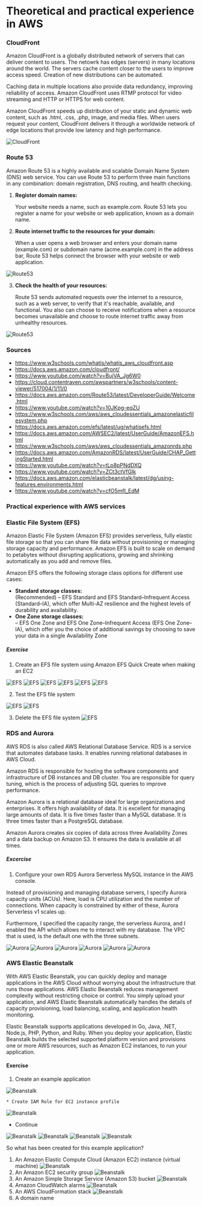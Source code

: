 # Theoretical and practical experience in AWS

### CloudFront 

Amazon CloudFront is a globally distributed network of servers that can deliver content to users. The netowrk has edges (servers) in many locations around the world. The servers cache content closer to the users to improve access speed. Creation of new distributions can be automated.

Caching data in multiple locations also provide data redundancy, improving reliability of access. Amazon CloudFront uses RTMP protocol for video streaming and HTTP or HTTPS for web content.

Amazon CloudFront speeds up distribution of your static and dynamic web content, such as .html, .css, .php, image, and media files. When users request your content, CloudFront delivers it through a worldwide network of edge locations that provide low latency and high performance.  

![CloudFront](../00_includes/05_AWS_II/18.Theo-Prac.png) 

### Route 53  
Amazon Route 53 is a highly available and scalable Domain Name System (DNS) web service. You can use Route 53 to perform three main functions in any combination: domain registration, DNS routing, and health checking.  
  
1. __Register domain names:__  

   Your website needs a name, such as example.com. Route 53 lets you register a name for your website or web application, known as a domain name.

2. __Route internet traffic to the resources for your domain:__  

   When a user opens a web browser and enters your domain name (example.com) or subdomain name (acme.example.com) in the address bar, Route 53 helps connect the browser with your website or web application.    

![Route53](../00_includes/05_AWS_II/19.Route53.png) 

3. __Check the health of your resources:__  

   Route 53 sends automated requests over the internet to a resource, such as a web server, to verify that it's reachable, available, and functional. You also can choose to receive notifications when a resource becomes unavailable and choose to route internet traffic away from unhealthy resources.  

![Route53](../00_includes/05_AWS_II/20.Healthycheck.png)   


### Sources
* https://www.w3schools.com/whatis/whatis_aws_cloudfront.asp 
* https://docs.aws.amazon.com/cloudfront/
* https://www.youtube.com/watch?v=BujVA_Jg6W0
* https://cloud.contentraven.com/awspartners/w3schools/content-viewer/517004/1/11/0 
* https://docs.aws.amazon.com/Route53/latest/DeveloperGuide/Welcome.html 
* https://www.youtube.com/watch?v=10JKpg-eqZU
* https://www.w3schools.com/aws/aws_cloudessentials_amazonelasticfilesystem.php
* https://docs.aws.amazon.com/efs/latest/ug/whatisefs.html
* https://docs.aws.amazon.com/AWSEC2/latest/UserGuide/AmazonEFS.html 
* https://www.w3schools.com/aws/aws_cloudessentials_amazonrds.php 
* https://docs.aws.amazon.com/AmazonRDS/latest/UserGuide/CHAP_GettingStarted.html 
* https://www.youtube.com/watch?v=tLp8pPNdDXQ 
* https://www.youtube.com/watch?v=ZCt3ctVfGIk 
* https://docs.aws.amazon.com/elasticbeanstalk/latest/dg/using-features.environments.html
* https://www.youtube.com/watch?v=cfO5mfI_EdM

### Practical experience with AWS services

### Elastic File System (EFS)

Amazon Elastic File System (Amazon EFS) provides serverless, fully elastic file storage so that you can share file data without provisioning or managing storage capacity and performance. Amazon EFS is built to scale on demand to petabytes without disrupting applications, growing and shrinking automatically as you add and remove files. 

Amazon EFS offers the following storage class options for different use cases:

* __Standard storage classes:__   
(Recommended) – EFS Standard and EFS Standard–Infrequent Access (Standard–IA), which offer Multi-AZ resilience and the highest levels of durability and availability.
* __One Zone storage classes:__   
 – EFS One Zone and EFS One Zone–Infrequent Access (EFS One Zone–IA), which offer you the choice of additional savings by choosing to save your data in a single Availability Zone  

 ##### Exercise 

 1. Create an EFS file system using Amazon EFS Quick Create when making an EC2

 ![EFS](../00_includes/05_AWS_II/21.EC2created.png)
![EFS](../00_includes/05_AWS_II/22.EFS-storage.png)
![EFS](../00_includes/05_AWS_II/23.EFS-Storage-settings.png)
![EFS](../00_includes/05_AWS_II/24.Bashscript.png)
![EFS](../00_includes/05_AWS_II/25.NetworkSettings.png)
![EFS](../00_includes/05_AWS_II/26.Securitygroup.png)

 2. Test the EFS file system

![EFS](../00_includes/05_AWS_II/27.TestEFS.png)
![EFS](../00_includes/05_AWS_II/28.TesteEFS-file.png)

3. Delete the EFS file system
![EFS](../00_includes/05_AWS_II/29.DeleteFileSystem.png) 


### RDS and Aurora 
AWS RDS is also called AWS Relational Database Service. RDS is a service that automates database tasks. It enables running relational databases in AWS Cloud.

Amazon RDS is responsible for hosting the software components and infrastructure of DB instances and DB cluster. You are responsible for query tuning, which is the process of adjusting SQL queries to improve performance.

Amazon Aurora is a relational database ideal for large organizations and enterprises. It offers high availability of data. It is excellent for managing large amounts of data. It is five times faster than a MySQL database. It is three times faster than a PostgreSQL database. 

Amazon Aurora creates six copies of data across three Availability Zones and a data backup on Amazon S3. It ensures the data is available at all times. 

##### Excercise

1. Configure your own RDS Aurora Serverless MySQL instance in the AWS console.   

Instead of provisioning and managing database servers, I specify Aurora capacity units (ACUs). Here, load is CPU utilization and the number of connections. When capacity is constrained by either of these, Aurora Serverless v1 scales up. 

Furthermore, I specified the capacity range, the serverless Aurora, and I enabled the API which allows me to interact with my database. The VPC that is used, is the default one with the three subnets. 

![Aurora](../00_includes/05_AWS_II/30.AuroraSettings.png) 
![Aurora](../00_includes/05_AWS_II/31.EngineAurora.png) 
![Aurora](../00_includes/05_AWS_II/32.AuroraIAM.png) 
![Aurora](../00_includes/05_AWS_II/33.InstanceConfig.png) 
![Aurora](../00_includes/05_AWS_II/34.APIEnabeld.png) 
![Aurora](../00_includes/05_AWS_II/35.AuroraDatabaseMade.png) 

### AWS Elastic Beanstalk

With AWS Elastic Beanstalk, you can quickly deploy and manage applications in the AWS Cloud without worrying about the infrastructure that runs those applications. AWS Elastic Beanstalk reduces management complexity without restricting choice or control. You simply upload your application, and AWS Elastic Beanstalk automatically handles the details of capacity provisioning, load balancing, scaling, and application health monitoring.

Elastic Beanstalk supports applications developed in Go, Java, .NET, Node.js, PHP, Python, and Ruby. When you deploy your application, Elastic Beanstalk builds the selected supported platform version and provisions one or more AWS resources, such as Amazon EC2 instances, to run your application.

#### Exercise 

1. Create an example application   

![Beanstalk](../00_includes/05_AWS_II/36.ConfigBean.png)

    * Create IAM Role for EC2 instance profile  

![Beanstalk](../00_includes/05_AWS_II/41.IAMCreated.png)    

 * Continue   

![Beanstalk](../00_includes/05_AWS_II/37.ServiceAcces.png)
![Beanstalk](../00_includes/05_AWS_II/38.NetworkBean.png)
![Beanstalk](../00_includes/05_AWS_II/39.ConfigInstance.png)
![Beanstalk](../00_includes/05_AWS_II/40.congratulations.png)

So what has been created for this example application?

1. An Amazon Elastic Compute Cloud (Amazon EC2) instance (virtual machine)
![Beanstalk](../00_includes/05_AWS_II/42.EC2created.png)
2. An Amazon EC2 security group
![Beanstalk](../00_includes/05_AWS_II/43.EC2securitygroup.png)
3. An Amazon Simple Storage Service (Amazon S3) bucket 
![Beanstalk](../00_includes/05_AWS_II/44.S3Bucket.png)
4. Amazon CloudWatch alarms
![Beanstalk](../00_includes/05_AWS_II/45.Cloudwatch.png)
5. An AWS CloudFormation stack
![Beanstalk](../00_includes/05_AWS_II/46.Cloudformationstack.png)
6. A domain name

